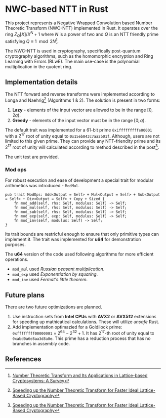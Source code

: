 # NWC-based NTT in Rust

This project represents a Negative Wrapped Convolution based Number Theoretic Transform (NWC-NTT) implemented in Rust. It operates over the ring $Z_{Q}[X]/X^N+1$ where $N$ is a power of two and $Q$ is an NTT friendly prime satisfying $Q\equiv 1\mod 2N$[^1].

The NWC-NTT is used in cryptography, specifically post-quantum cryptography algorithms, such as the homomorphic encryption and Ring Learning with Errors (RLwE). The main use-case is the polynomial multiplication in the quotent ring.

## Implementation details

The NTT forward and reverse transforms were implemented according to Longa and Naehrig[^2] (Algorithms 1 & 2). The solution is present in two forms:
1. **Lazy** - elements of the input vector are allowed to be in the range $[0, 2q)$.
2. **Greedy** - elements of the input vector must be in the range $[0, q)$.

The default trait was implemented for a 61-bit prime `0x1fffffffffe00001` with a $2^{17}$ root of unity equal to `0x15eb043c7aa2b01f`. Although, users are not limited to this given prime. They can provide any NTT-friendlty prime and its $2^{17}$ root of unity will calculated according to method described in the post[^2].

The unit test are provided.

### Mod ops

For robust execution and ease of development a special trait for modular arithmetics was introduced - `ModMul`.
```
pub trait ModOps: Add<Output = Self> + Mul<Output = Self> + Sub<Output = Self> + Div<Output = Self> + Copy + Sized {
    fn mod_add(self, rhs: Self, modulus: Self) -> Self;
    fn mod_mul(self, rhs: Self, modulus: Self) -> Self;
    fn mod_sub(self, rhs: Self, modulus: Self) -> Self;
    fn mod_exp(self, exp: Self, modulus: Self) -> Self;
    fn mod_inv(self, modulus: Self) -> Self;
}
```
Its trait bounds are restricful enough to ensure that only primitive types can implement it. The trait was implemented for **u64** for demonstration purposes.

The **u64** version of the code used following algorithms for more efficient operations.
* `mod_mul` used *Russian peasant multiplication*.
* `mod_exp` used *Exponentiation by squaring*.
* `mod_inv` used *Fermat's little theorem*.


## Future plans

There are two future optimizations are planned.
1. Use instruction sets from **Intel CPUs** with **AVX2** or **AVX512** extensions for speeding up mathicatical calculations. These will utilize *unsafe* Rust.
2. Add implementation optimazied for a Goldilock prime: `0xffffffff00000001` = $2^{64} - 2^{32} + 1$. It has $2^17$-th root of unity equal to `0xabd0a6e8aa3d8a0e`. This prime has a reduction process that has no branches in assembly code. 

## References
[^1]: [Number Theoretic Transform and Its Applications in Lattice-based Cryptosystems: A Survey](https://arxiv.org/pdf/2211.13546)
[^2]: [Speeding up the Number Theoretic Transform for Faster Ideal Lattice-Based Cryptography](https://eprint.iacr.org/2016/504)
[^3]: [Finding the n-th root of unity in a finite field](https://crypto.stackexchange.com/a/63616)
[^4]: [A Complete Beginner Guide to the Number Theoretic Transform (NTT)](https://eprint.iacr.org/2024/585.pdf)